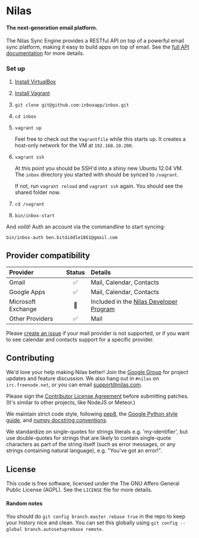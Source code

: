 # Nilas

#### The next-generation email platform.


The Nilas Sync Engine provides a RESTful API on top of a powerful email sync platform, making it easy to build apps on top of email. See the [full API documentation](https://www.nilas.com/docs/api#overview) for more details.



### Set up


1. [Install VirtualBox](https://www.virtualbox.org/wiki/Downloads)

2. [Install Vagrant](http://www.vagrantup.com/downloads.html)

3. `git clone git@github.com:inboxapp/inbox.git`

4. `cd inbox`

5. `vagrant up`

    Feel free to check out the `Vagrantfile` while this starts up. It creates a host-only network for the VM at `192.168.10.200`.

6. `vagrant ssh`

    At this point you should be SSH'd into a shiny new Ubuntu 12.04 VM. The
    `inbox` directory you started with should be synced to `/vagrant`.

    If not, run `vagrant reload` and `vagrant ssh` again. You should see the
    shared folder now.

7. `cd /vagrant`

8. `bin/inbox-start`

And _voilà_! Auth an account via the commandline to start syncing:

    bin/inbox-auth ben.bitdiddle1861@gmail.com



## Provider compatibility

|  Provider  	|  Status      			| 	Details  |
|:------------	|:--------------------:	|:----------|
| Gmail 		|  :white_check_mark:	| Mail, Calendar, Contacts   |
| Google Apps 		|  :white_check_mark:	| Mail, Calendar, Contacts   |
| Microsoft Exchange | :large_blue_diamond: | Included in the [Nilas Developer Program](https://www.nilas.com/features)  |
| Other Providers   |  :white_check_mark:   | Mail  |

Please [create an issue](https://github.com/inboxapp/inbox/issues) if your mail provider is not supported, or if you want to see calendar and contacts support for a specific provider.

## Contributing

We'd love your help making Nilas better! Join the [Google
Group](http://groups.google.com/group/inbox-dev) for project updates and feature discussion. We also hang out in `#nilas` on `irc.freenode.net`, or you can email
[support@nilas.com](mailto:support@nilas.com).

Please sign the [Contributor License Agreement](https://www.nilas.com/cla.html)
before submitting patches. (It's similar to other projects, like NodeJS or Meteor.)

We maintain strict code style, following [pep8](http://legacy.python.org/dev/peps/pep-0008/), the [Google Python style
guide](http://google-styleguide.googlecode.com/svn/trunk/pyguide.html), and [numpy docstring
conventions](https://github.com/numpy/numpy/blob/master/doc/HOWTO_DOCUMENT.rst.txt).

We standardize on single-quotes for strings literals e.g. 'my-identifier', but use double-quotes for strings that are likely to contain single-quote characters as part of the string itself (such as error messages, or any strings containing natural language), e.g. "You've got an error!".


## License

This code is free software, licensed under the The GNU Affero General Public License (AGPL).
See the `LICENSE` file for more details.


#### Random notes

You should do `git config branch.master.rebase true` in the repo to keep your
history nice and clean. You can set this globally using `git config --global branch.autosetuprebase remote`.
